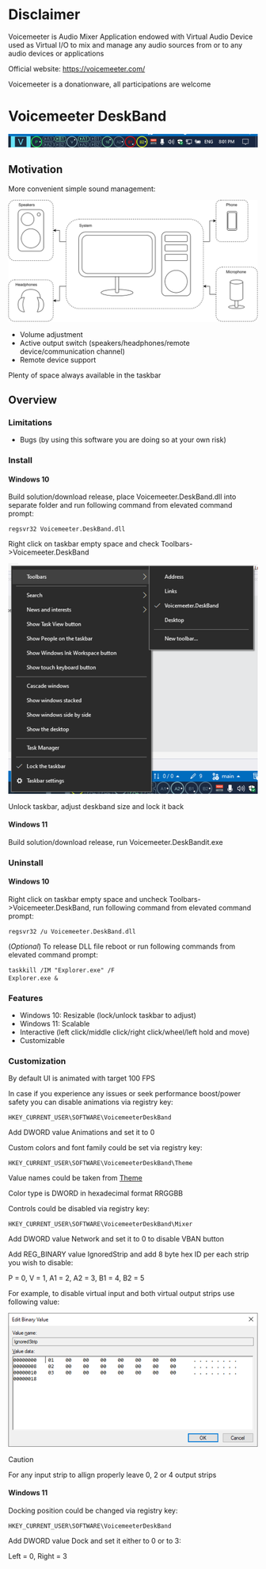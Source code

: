 # Disclaimer

Voicemeeter is Audio Mixer Application endowed with Virtual Audio Device used as Virtual I/O to mix and manage any audio sources from or to any audio devices or applications

Official website: https://voicemeeter.com/

Voicemeeter is a donationware, all participations are welcome

# Voicemeeter DeskBand

![Prototype](prototype.png)

## Motivation

More convenient simple sound management:

![System setup](system_setup.svg)

- Volume adjustment
- Active output switch (speakers/headphones/remote device/communication channel)
- Remote device support

Plenty of space always available in the taskbar

## Overview

### Limitations

- Bugs (by using this software you are doing so at your own risk)

### Install

#### Windows 10

Build solution/download release, place Voicemeeter.DeskBand.dll into separate folder and run following command from elevated command prompt:

```
regsvr32 Voicemeeter.DeskBand.dll
```

Right click on taskbar empty space and check Toolbars->Voicemeeter.DeskBand

![Taskbar](taskbar.png)

Unlock taskbar, adjust deskband size and lock it back

#### Windows 11

Build solution/download release, run Voicemeeter.DeskBandit.exe

### Uninstall

#### Windows 10

Right click on taskbar empty space and uncheck Toolbars->Voicemeeter.DeskBand, run following command from elevated command prompt:

```
regsvr32 /u Voicemeeter.DeskBand.dll
```

(*Optional*) To release DLL file reboot or run following commands from elevated command prompt:

```
taskkill /IM "Explorer.exe" /F
Explorer.exe &
```

### Features

- Windows 10: Resizable (lock/unlock taskbar to adjust)
- Windows 11: Scalable
- Interactive (left click/middle click/right click/wheel/left hold and move)
- Customizable

### Customization

By default UI is animated with target 100 FPS

In case if you experience any issues or seek performance boost/power safety you can disable animations via registry key:

```
HKEY_CURRENT_USER\SOFTWARE\VoicemeeterDeskBand
```

Add DWORD value Animations and set it to 0

Custom colors and font family could be set via registry key:

```
HKEY_CURRENT_USER\SOFTWARE\VoicemeeterDeskBand\Theme
```

Value names could be taken from [Theme](src/Voicemeeter.UI.D2D/Graphics/Palette.h)

Color type is DWORD in hexadecimal format RRGGBB

Controls could be disabled via registry key:

```
HKEY_CURRENT_USER\SOFTWARE\VoicemeeterDeskBand\Mixer
```

Add DWORD value Network and set it to 0 to disable VBAN button

Add REG_BINARY value IgnoredStrip and add 8 byte hex ID per each strip you wish to disable:

P = 0, V = 1, A1 = 2, A2 = 3, B1 = 4, B2 = 5

For example, to disable virtual input and both virtual output strips use following value:

![IgnoredStrip sample](ignored_strip_sample.png)

> [!CAUTION]
> For any input strip to allign properly leave 0, 2 or 4 output strips

#### Windows 11

Docking position could be changed via registry key:

```
HKEY_CURRENT_USER\SOFTWARE\VoicemeeterDeskBand
```

Add DWORD value Dock and set it either to 0 or to 3:

Left = 0, Right = 3
